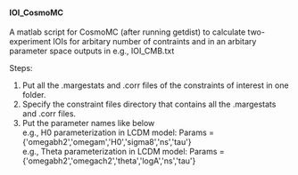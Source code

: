 #### IOI_CosmoMC

A matlab script for CosmoMC (after running getdist) to calculate two-experiment IOIs for arbitary number of contraints and in an arbitary parameter space outputs in e.g., IOI_CMB.txt  

Steps:
1. Put all the .margestats and .corr files of the constraints of interest in one folder.
2. Specify the constraint files directory that contains all the .margestats and .corr files.
3. Put the parameter names like below  
    e.g., H0 parameterization in LCDM model: Params = {'omegabh2','omegam','H0','sigma8','ns','tau'}   
    e.g., Theta parameterization in LCDM model: Params = {'omegabh2','omegach2','theta','logA','ns','tau'}   
